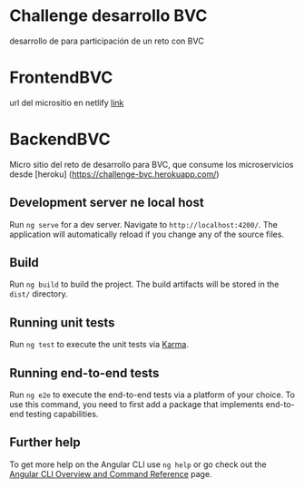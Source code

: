 # Challenge desarrollo BVC
desarrollo de para participación de un reto con BVC 

# FrontendBVC
url del micrositio en netlify 
[link](https://superlative-naiad-fe0d93.netlify.app/)

# BackendBVC
Micro sitio del reto de desarrollo para BVC, que consume los microservicios desde 
[heroku] (https://challenge-bvc.herokuapp.com/) 



## Development server ne local host

Run `ng serve` for a dev server. Navigate to `http://localhost:4200/`. The application will automatically reload if you change any of the source files.


## Build

Run `ng build` to build the project. The build artifacts will be stored in the `dist/` directory.

## Running unit tests

Run `ng test` to execute the unit tests via [Karma](https://karma-runner.github.io).

## Running end-to-end tests

Run `ng e2e` to execute the end-to-end tests via a platform of your choice. To use this command, you need to first add a package that implements end-to-end testing capabilities.

## Further help

To get more help on the Angular CLI use `ng help` or go check out the [Angular CLI Overview and Command Reference](https://angular.io/cli) page.
